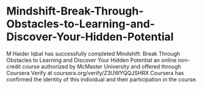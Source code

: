 # Mindshift-Break-Through-Obstacles-to-Learning-and-Discover-Your-Hidden-Potential
M Haider Iqbal has successfully completed Mindshift: Break Through Obstacles to Learning and Discover Your Hidden Potential an online non-credit course authorized by McMaster University and offered through Coursera 
Verify at coursera.org/verify/Z3UWYQQJSHRX
Coursera has confirmed the identity of this individual and their participation in the course.
